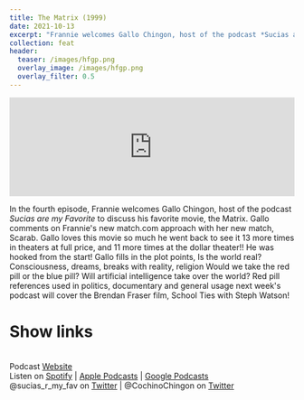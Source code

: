 ```yaml
---
title: The Matrix (1999)
date: 2021-10-13
excerpt: "Frannie welcomes Gallo Chingon, host of the podcast *Sucias are my Favorite* to discuss his favorite movie, the Matrix."
collection: feat
header:
  teaser: /images/hfgp.png
  overlay_image: /images/hfgp.png
  overlay_filter: 0.5
---
```


<iframe src='https://embed.podcasts.apple.com/us/podcast/season-1-episode-4-the-matrix-1999-keanu-reeves/id1587097072?i=1000538431192&amp;theme=dark' width='100%' height='175' frameborder='0' allowtransparency='true' allow='encrypted-media'></iframe>

In the fourth episode, Frannie welcomes Gallo Chingon, host of the podcast *Sucias are my Favorite* to discuss his favorite movie, the Matrix.  Gallo comments on Frannie's new match.com approach with her new match, Scarab. Gallo loves this movie so much he went back to see it 13 more times in theaters at full price, and 11 more times at the dollar theater!! He was hooked from the start! Gallo fills in the plot points, Is the world real? Consciousness, dreams, breaks with reality, religion Would we take the red pill or the blue pill? Will artificial intelligence take over the world? Red pill references used in politics, documentary and general usage next week's podcast will cover the Brendan Fraser film, School Ties with Steph Watson!

# Show links

<br> Podcast [Website](https://sucias.xyz)<a href='https://sucias.xyz'><i class='fas fa-link'></i></a>
<br> Listen on [Spotify](https://open.spotify.com/show/3XjoipCU3QzeIaQAAQpBdW)<a href='https://open.spotify.com/show/3XjoipCU3QzeIaQAAQpBdW'><i class='fab fa-spotify'></i></a> | [Apple Podcasts](https://podcasts.apple.com/us/podcast/sucias-are-my-favorite/id1548173787)<i class='fas fa-podcast'></i> | [Google Podcasts](https://podcasts.google.com/feed/aHR0cHM6Ly9hbmNob3IuZm0vcy80MjI0YzYzYy9wb2RjYXN0L3Jzcw)<a href='https://podcasts.google.com/feed/aHR0cHM6Ly9hbmNob3IuZm0vcy80MjI0YzYzYy9wb2RjYXN0L3Jzcw'><i class='fab fa-google-play'></i></a>
<br> @sucias_r_my_fav on [Twitter](https://twitter.com/sucias_r_my_fav)<a href='https://twitter.com/sucias_r_my_fav'><i class='fab fa-twitter'></i></a> | @CochinoChingon on [Twitter](https://twitter.com/cochinochingon)<a href='https://twitter.com/cochinochingon'><i class='fab fa-twitter'></i></a>
